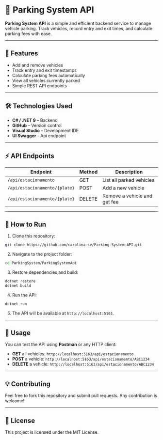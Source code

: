 
# 🚗 Parking System API

**Parking System API** is a simple and efficient backend service to manage vehicle parking. Track vehicles, record entry and exit times, and calculate parking fees with ease.

---

## 🔹 Features

- Add and remove vehicles
- Track entry and exit timestamps
- Calculate parking fees automatically
- View all vehicles currently parked
- Simple REST API endpoints

---

## 🛠️ Technologies Used

- **C# / .NET 9** – Backend
- **GitHub** – Version control
- **Visual Studio** – Development IDE
- **UI Swagger** - Api endpoint

---

## ⚡ API Endpoints

| Endpoint               | Method | Description                     |
|------------------------|--------|---------------------------------|
| `/api/estacionamento`  | GET    | List all parked vehicles        |
| `/api/estacionamento/{plate}` | POST   | Add a new vehicle             |
| `/api/estacionamento/{plate}` | DELETE | Remove a vehicle and get fee  |

---

## 🚀 How to Run

1. Clone this repository:

```bash
git clone https://github.com/carolina-sv/Parking-System-API.git
````

2. Navigate to the project folder:

```bash
cd ParkingSystem/ParkingSystemApi
```

3. Restore dependencies and build:

```bash
dotnet restore
dotnet build
```

4. Run the API:

```bash
dotnet run
```

5. The API will be available at `http://localhost:5163`.

---

## 📝 Usage

You can test the API using **Postman** or any HTTP client:

* **GET** all vehicles: `http://localhost:5163/api/estacionamento`
* **POST** a vehicle: `http://localhost:5163/api/estacionamento/ABC1234`
* **DELETE** a vehicle: `http://localhost:5163/api/estacionamento/ABC1234`

---

## 💡 Contributing

Feel free to fork this repository and submit pull requests. Any contribution is welcome!

---

## 📜 License

This project is licensed under the MIT License.

```
